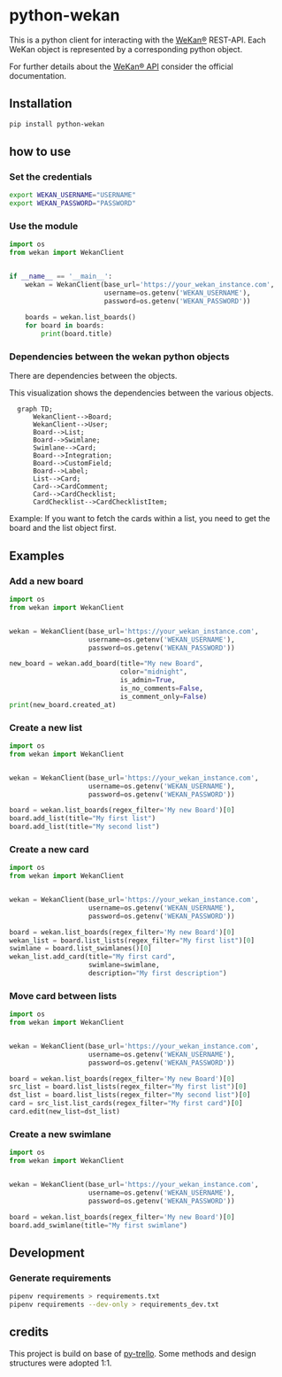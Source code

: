 # python-wekan
This is a python client for interacting with the [WeKan®](https://github.com/wekan/wekan) REST-API.
Each WeKan object is represented by a corresponding python object.

For further details about the [WeKan® API](https://wekan.github.io/api/v6.22/#wekan-rest-api) consider the official documentation.

## Installation
```bash
pip install python-wekan
```

## how to use
### Set the credentials
```bash
export WEKAN_USERNAME="USERNAME"
export WEKAN_PASSWORD="PASSWORD" 
```
### Use the module
```python
import os
from wekan import WekanClient


if __name__ == '__main__':
    wekan = WekanClient(base_url='https://your_wekan_instance.com',
                        username=os.getenv('WEKAN_USERNAME'),
                        password=os.getenv('WEKAN_PASSWORD'))
    
    boards = wekan.list_boards()
    for board in boards:
        print(board.title)
```

### Dependencies between the wekan python objects
There are dependencies between the objects.

This visualization shows the dependencies between the various objects.

```mermaid
  graph TD;
      WekanClient-->Board;
      WekanClient-->User;
      Board-->List;
      Board-->Swimlane;
      Swimlane-->Card;
      Board-->Integration;
      Board-->CustomField;
      Board-->Label;
      List-->Card;
      Card-->CardComment;
      Card-->CardChecklist;
      CardChecklist-->CardChecklistItem;
```
Example:
If you want to fetch the cards within a list, you need to get the board and the list object first.

## Examples
### Add a new board
```python
import os
from wekan import WekanClient


wekan = WekanClient(base_url='https://your_wekan_instance.com',
                    username=os.getenv('WEKAN_USERNAME'),
                    password=os.getenv('WEKAN_PASSWORD'))

new_board = wekan.add_board(title="My new Board",
                            color="midnight",
                            is_admin=True,
                            is_no_comments=False,
                            is_comment_only=False)
print(new_board.created_at)
```
### Create a new list
```python
import os
from wekan import WekanClient


wekan = WekanClient(base_url='https://your_wekan_instance.com',
                    username=os.getenv('WEKAN_USERNAME'),
                    password=os.getenv('WEKAN_PASSWORD'))

board = wekan.list_boards(regex_filter='My new Board')[0]
board.add_list(title="My first list")
board.add_list(title="My second list")
```
### Create a new card
```python
import os
from wekan import WekanClient


wekan = WekanClient(base_url='https://your_wekan_instance.com',
                    username=os.getenv('WEKAN_USERNAME'),
                    password=os.getenv('WEKAN_PASSWORD'))

board = wekan.list_boards(regex_filter='My new Board')[0]
wekan_list = board.list_lists(regex_filter="My first list")[0]
swimlane = board.list_swimlanes()[0]
wekan_list.add_card(title="My first card",
                    swimlane=swimlane,
                    description="My first description")
```
### Move card between lists
```python
import os
from wekan import WekanClient


wekan = WekanClient(base_url='https://your_wekan_instance.com',
                    username=os.getenv('WEKAN_USERNAME'),
                    password=os.getenv('WEKAN_PASSWORD'))

board = wekan.list_boards(regex_filter='My new Board')[0]
src_list = board.list_lists(regex_filter="My first list")[0]
dst_list = board.list_lists(regex_filter="My second list")[0]
card = src_list.list_cards(regex_filter="My first card")[0]
card.edit(new_list=dst_list)
```

### Create a new swimlane
```python
import os
from wekan import WekanClient


wekan = WekanClient(base_url='https://your_wekan_instance.com',
                    username=os.getenv('WEKAN_USERNAME'),
                    password=os.getenv('WEKAN_PASSWORD'))

board = wekan.list_boards(regex_filter='My new Board')[0]
board.add_swimlane(title="My first swimlane")
```

## Development
### Generate requirements
```bash
pipenv requirements > requirements.txt
pipenv requirements --dev-only > requirements_dev.txt
 ```

## credits
This project is build on base of [py-trello](https://github.com/sarumont/py-trello).
Some methods and design structures were adopted 1:1.

